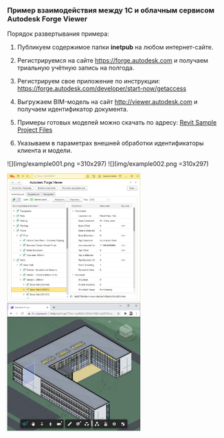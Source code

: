 ### Пример взаимодействия между 1С и облачным сервисом Autodesk Forge Viewer

Порядок развертывания примера:

1. Публикуем содержимое папки **inetpub** на любом интернет-сайте.

2. Регистрируемся на сайте https://forge.autodesk.com и получаем триальную учётную запись на полгода.

3. Регистрируем свое приложение по инструкции: https://forge.autodesk.com/developer/start-now/getaccess

4. Выгружаем BIM-модель на сайт http://viewer.autodesk.com и получаем идентификатор документа. 

5. Примеры готовых моделей можно скачать по адресу: [Revit Sample Project Files](https://knowledge.autodesk.com/support/revit-products/getting-started/caas/CloudHelp/cloudhelp/2019/ENU/Revit-GetStarted/files/GUID-61EF2F22-3A1F-4317-B925-1E85F138BE88-htm.html)

6. Указываем в параметрах внешней обработки идентификаторы клиента и модели.

![](img/example001.png =310x297)
![](img/example002.png =310x297)



<img src="img/example001.png" width="310"/>

<img src="img/example002.png" width="310"/>
